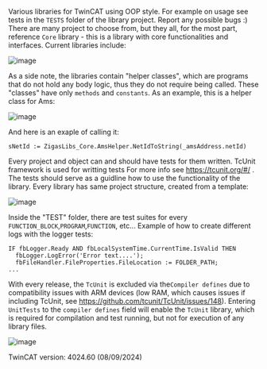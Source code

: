 Various libraries for TwinCAT using OOP style. For example on usage see tests in the ```TESTS``` folder of the library project. Report any possible bugs :) 
There are many project to choose from, but they all, for the most part, reference ```Core``` library - this is a library with core functionalities and interfaces.
Current libraries include:

![image](https://github.com/user-attachments/assets/240a38a1-b08b-4952-b3ad-711e162df883)


As a side note, the libraries contain "helper classes", which are programs that do not hold any body logic, thus they do not require being called. These "classes" have only ```methods``` and ```constants```. As an example, this is a helper class for Ams:

![image](https://github.com/user-attachments/assets/75aac691-a353-4d93-a660-af2455a43738)

And here is an exaple of calling it:

```
sNetId := ZigasLibs_Core.AmsHelper.NetIdToString(_amsAddress.netId)
```

Every project and object can and should have tests for them written. TcUnit framework is used for writting tests For more info see https://tcunit.org/#/ . The tests should serve as a guidline how to use the functionality of the library. Every library has same project structure, created from a template:

![image](https://github.com/user-attachments/assets/f9c60dcf-0ec2-45c2-91bf-91beabd425dd)

Inside the "TEST" folder, there are test suites for  every ```FUNCTION_BLOCK```,```PROGRAM```,```FUNCTION```, etc... Example of how to create different logs with the logger tests:

```
IF fbLogger.Ready AND fbLocalSystemTime.CurrentTime.IsValid THEN
  fbLogger.LogError('Error text....');
  fbFileHandler.FileProperties.FileLocation := FOLDER_PATH;
...
```


With every release, the ```TcUnit``` is excluded via the```Compiler defines``` due to compatibility issues with ARM devices (low RAM, which causes issues if including TcUnit, see https://github.com/tcunit/TcUnit/issues/148). Entering ```UnitTests``` to the ```compiler defines``` field will enable the ```TcUnit``` library, which is required for compilation and test running, but not for execution of any library files.

![image](https://github.com/user-attachments/assets/96ea302a-bb07-4d89-8e01-e3667cdce538)



TwinCAT version: 4024.60 (08/09/2024)
